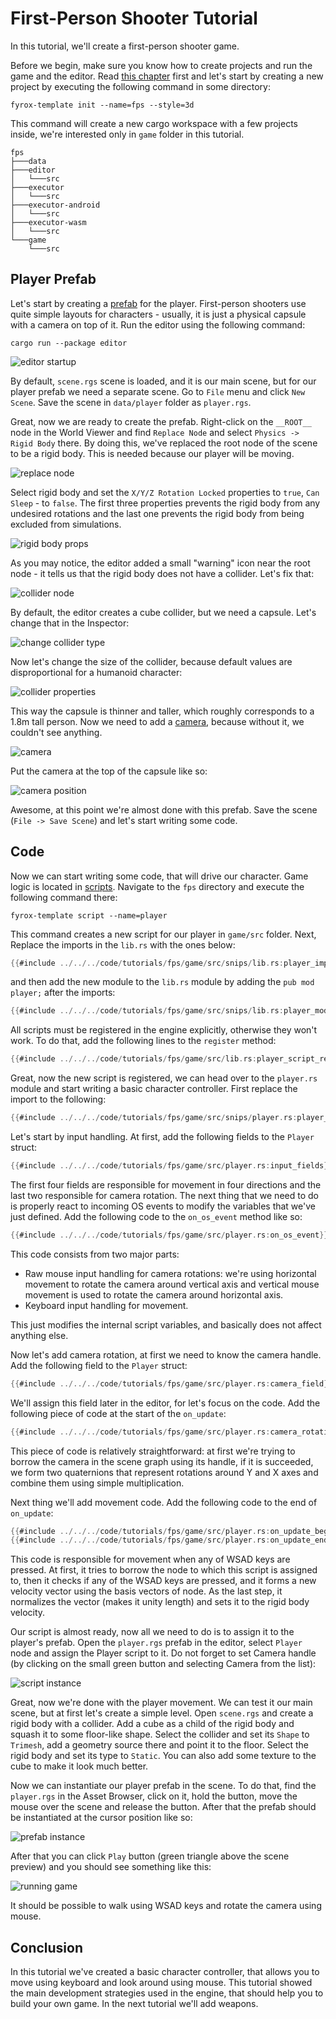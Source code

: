 # First-Person Shooter Tutorial

In this tutorial, we'll create a first-person shooter game. 

Before we begin, make sure you know how to create projects and run the game and the editor. Read 
[this chapter](../../../beginning/scripting.md) first and let's start by creating a new project by executing the following 
command in some directory:

```shell
fyrox-template init --name=fps --style=3d
```

This command will create a new cargo workspace with a few projects inside, we're interested only in `game` folder
in this tutorial.


```text
fps
├───data
├───editor
│   └───src
├───executor
│   └───src
├───executor-android
│   └───src
├───executor-wasm
│   └───src
└───game
    └───src
```

## Player Prefab

Let's start by creating a [prefab](../../../scene/prefab.md) for the player. First-person shooters use quite simple 
layouts for characters - usually, it is just a physical capsule with a camera on top of it. Run the editor using the 
following command:

```shell
cargo run --package editor
```

![editor startup](editor_1.png)

By default, `scene.rgs` scene is loaded, and it is our main scene, but for our player prefab we need a separate scene.
Go to `File` menu and click `New Scene`. Save the scene in `data/player` folder as `player.rgs`. 

Great, now we are ready to create the prefab. Right-click on the `__ROOT__` node in the World Viewer and find `Replace Node` 
and select `Physics -> Rigid Body` there. By doing this, we've replaced the root node of the scene to be a rigid body. 
This is needed because our player will be moving.

![replace node](editor_2.png)

Select rigid body and set the `X/Y/Z Rotation Locked` properties to `true`, `Can Sleep` - to `false`. The first three
properties prevents the rigid body from any undesired rotations and the last one prevents the rigid body from being excluded
from simulations.

![rigid body props](rigid_body_props.png)

As you may notice, the editor added a small "warning" icon near the root node - it tells us that the rigid body does not
have a collider. Let's fix that:

![collider node](editor_3.png)

By default, the editor creates a cube collider, but we need a capsule. Let's change that in the Inspector:

![change collider type](editor_4.png)

Now let's change the size of the collider, because default values are disproportional for a humanoid character:

![collider properties](editor_5.png)

This way the capsule is thinner and taller, which roughly corresponds to a 1.8m tall person. Now we need to add a 
[camera](../../../scene/camera_node.md), because without it, we couldn't see anything. 

![camera](editor_6.png)

Put the camera at the top of the capsule like so:

![camera position](editor_7.png)

Awesome, at this point we're almost done with this prefab. Save the scene (`File -> Save Scene`) and let's start writing
some code.

## Code

Now we can start writing some code, that will drive our character. Game logic is located in [scripts](../../../scripting/script.md).
Navigate to the `fps` directory and execute the following command there:

```shell
fyrox-template script --name=player
```

This command creates a new script for our player in `game/src` folder. Next, Replace the imports in the `lib.rs` with the ones below:
```rust
{{#include ../../../code/tutorials/fps/game/src/snips/lib.rs:player_imports}}
```

and then add the new module to the `lib.rs` module by adding the `pub mod player;` after the imports:

```rust
{{#include ../../../code/tutorials/fps/game/src/snips/lib.rs:player_mod_reg}}
```

All scripts must be registered in the engine explicitly, otherwise they won't work. To do that, add the following
lines to the `register` method:

```rust
{{#include ../../../code/tutorials/fps/game/src/lib.rs:player_script_reg}}
```

Great, now the new script is registered, we can head over to the `player.rs` module and start writing a basic character controller.
First replace the import to the following:

```rust
{{#include ../../../code/tutorials/fps/game/src/snips/player.rs:player_imports}}
```


 Let's start by input
handling. At first, add the following fields to the `Player` struct:

```rust
{{#include ../../../code/tutorials/fps/game/src/player.rs:input_fields}}
```

The first four fields are responsible for movement in four directions and the last two responsible for camera rotation.
The next thing that we need to do is properly react to incoming OS events to modify the variables that we've just 
defined. Add the following code to the `on_os_event` method like so:

```rust
{{#include ../../../code/tutorials/fps/game/src/player.rs:on_os_event}}
```

This code consists from two major parts:

- Raw mouse input handling for camera rotations: we're using horizontal movement to rotate the camera around vertical
axis and vertical mouse movement is used to rotate the camera around horizontal axis.
- Keyboard input handling for movement.

This just modifies the internal script variables, and basically does not affect anything else.

Now let's add camera rotation, at first we need to know the camera handle. Add the following field to the `Player` struct:

```rust
{{#include ../../../code/tutorials/fps/game/src/player.rs:camera_field}}
```

We'll assign this field later in the editor, for let's focus on the code. Add the following piece of code at the start of
the `on_update`:

```rust
{{#include ../../../code/tutorials/fps/game/src/player.rs:camera_rotation}}
```

This piece of code is relatively straightforward: at first we're trying to borrow the camera in the scene graph using 
its handle, if it is succeeded, we form two quaternions that represent rotations around Y and X axes and combine them 
using simple multiplication. 

Next thing we'll add movement code. Add the following code to the end of `on_update`:

```rust
{{#include ../../../code/tutorials/fps/game/src/player.rs:on_update_begin}}
{{#include ../../../code/tutorials/fps/game/src/player.rs:on_update_end}}
```

This code is responsible for movement when any of WSAD keys are pressed. At first, it tries to borrow the node to which
this script is assigned to, then it checks if any of the WSAD keys are pressed, and it forms a new velocity vector using
the basis vectors of node. As the last step, it normalizes the vector (makes it unity length) and sets it to the rigid
body velocity.



Our script is almost ready, now all we need to do is to assign it to the player's prefab. Open the `player.rgs` prefab
in the editor, select `Player` node and assign the Player script to it. Do not forget to set Camera handle (by clicking
on the small green button and selecting Camera from the list):

![script instance](script_instance.png)

Great, now we're done with the player movement. We can test it our main scene, but at first let's create a simple level.
Open `scene.rgs` and create a rigid body with a collider. Add a cube as a child of the rigid body and squash it to some
floor-like shape. Select the collider and set its `Shape` to `Trimesh`, add a geometry source there and point it to the 
floor. Select the rigid body and set its type to `Static`. You can also add some texture to the cube to make it look
much better.

Now we can instantiate our player prefab in the scene. To do that, find the `player.rgs` in the Asset Browser, click
on it, hold the button, move the mouse over the scene and release the button. After that the prefab should be instantiated
at the cursor position like so:

![prefab instance](prefab_instance.png)

After that you can click `Play` button (green triangle above the scene preview) and you should see something like this:

![running game](running_game_1.png)

It should be possible to walk using WSAD keys and rotate the camera using mouse.

## Conclusion

In this tutorial we've created a basic character controller, that allows you to move using keyboard and look around 
using mouse. This tutorial showed the main development strategies used in the engine, that should help you to build your 
own game. In the next tutorial we'll add weapons. 